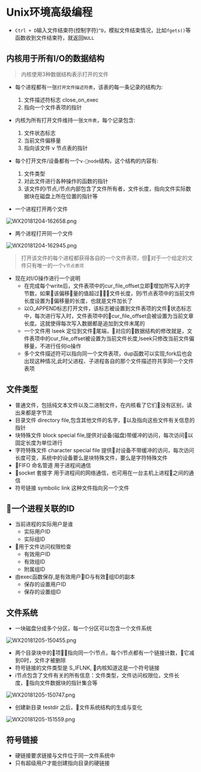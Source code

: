 # Unix环境高级编程

- `Ctrl + D`输入文件结束符(控制字符)`^D`，模拟文件结束情况，比如`fgets()`等函数收到文件结束符，就返回`NULL`

## 内核用于所有I/O的数据结构

> 内核使用3种数据结构表示打开的文件

- 每个进程都有一张`打开文件描述符表`，该表的每一条记录的结构为:
  1. 文件描述符标志 close_on_exec
  1. 指向一个文件表项的指针

- 内核为所有打开文件维持一张`文件表`，每个记录包含:
  1. 文件状态标志
  1. 当前文件偏移量
  1. 指向该文件 v 节点表的指针

- 每个打开文件/设备都有一个`v-node`结构，这个结构的内容有:
  1. 文件类型
  1. 对此文件进行各种操作的函数的指针
  1. 该文件的i节点,i节点内部包含了文件所有者，文件长度，指向文件实际数据块在磁盘上所在位置的指针等

- 一个进程打开两个文件

![WX20181204-162658.png](https://i.loli.net/2018/12/04/5c063aa9c2a30.png)

- 两个进程打开同一个文件

![WX20181204-162945.png](https://i.loli.net/2018/12/04/5c063b0e36962.png)

> 打开该文件的每个进程都获得各自的一个文件表项，但对于一个给定的文件只有唯一的一个`v节点表项`

- 现在对I/O操作进行一个说明
  - 在完成每个write后，文件表项中的cur_file_offset立即增加所写入的字节数，如果该偏移量的值超过文件长度，则i节点表项中的当前文件长度设置为偏移量的长度，也就是文件加长了
  - 以O_APPEND标志打开文件，该标志被设置到文件表项的文件状态标志中，每次进行写入时，文件表项中的cur_file_offset会被设置为当前文章长度。这就使得每次写入数据都是追加到文件末尾的
  - 一个文件用 lseek 定位到文件尾端，对应的数据结构的修改就是，文件表项中的cur_file_offset被设置为当前文件长度,lseek只修改当前文件偏移量，不进行任何io操作
  - 多个文件描述符可以指向同一个文件表项，dup函数可以实现;fork后也会出现这种情况,此时父进程、子进程各自的那个文件描述符共享同一个文件表项

## 文件类型

- 普通文件，包括纯文本文件以及二进制文件，在内核看了它们没有区别，读出来都是字节流
- 目录文件 directory file,包含其他文件的名字，以及指向这些文件有关信息的指针
- 块特殊文件 block special file,提供对设备(磁盘)带缓冲的访问，每次访问以固定长度为单位进行
- 字符特殊文件 character special file 提供对设备不带缓冲的访问，每次访问长度可变，系统中的设备要么是块特殊文件，要么是字符特殊文件
- FIFO 命名管道 用于进程间通信
- socket 套接字 用于进程间的网络通信，也可用在一台主机上进程之间的通信
- 符号链接 symbolic link 这种文件指向另一个文件

## 一个进程关联的ID

- 当前进程的实际用户是谁
  - 实际用户ID
  - 实际组ID
- 用于文件访问权限检查
  - 有效用户ID
  - 有效组ID
  - 附属组ID
- 由exec函数保存,是有效用户ID与有效组ID的副本
  - 保存的设置用户ID
  - 保存的设置组ID



## 文件系统

- 一块磁盘分成多个分区，每一个分区可以包含一个文件系统

![WX20181205-150455.png](https://i.loli.net/2018/12/05/5c0778ca2effd.png)

- 两个目录块中的项指向同一个i节点，每个i节点都有一个链接计数，它减到0时，文件才被删除
- 符号链接的文件类型是 S_IFLNK, 内核知道这是一个符号链接
- i节点包含了文件有关的所有信息：文件类型，文件访问权限位，文件长度，指向文件数据块的指针集合等

![WX20181205-150747.png](https://i.loli.net/2018/12/05/5c077952109ae.png)

- 创建新目录 testdir 之后，文件系统结构的生成与变化

![WX20181205-151559.png](https://i.loli.net/2018/12/05/5c077b410745e.png)

## 符号链接

- 硬链接要求链接与文件位于同一文件系统中
- 只有超级用户才能创建指向目录的硬链接
